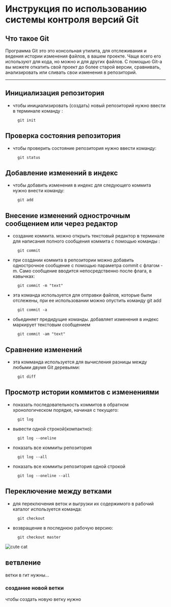 # **Инструкция по использованию системы контроля версий Git**

## Что такое Git

Программа Git это это консольная утилита, для отслеживания и ведения истории изменения файлов, в вашем проекте. Чаще всего его используют для кода, но можно и для других файлов. С помощью Git-a вы можете откатить свой проект до более старой версии, сравнивать, анализировать или сливать свои изменения в репозиторий.
________________________


## Инициализация репозитория

* чтобы инициализировать (создать) новый репозиторий нужно ввести в терминале команду :

        git init

## Проверка состояния репозитория

* чтобы проверить состояние репозитория нужно ввести команду:

        git status

 ##  Добавление изменений в индекс

* чтобы добавить изменения в индекс для следующего коммита нужно внести команду:

        git add

## Внесение изменений однострочным сообщением или через редактор

* создание коммита. можно открыть текстовый редактор в терминале для написания полного сообщения коммита с помощью команды :

        git commit

* при создании коммита в репозитории можно добавить однострочное сообщение с помощью параметра commit с флагом -m. Само сообщение вводится непосредственно после флага, в кавычках:

        git commit -m "text"        

* эта команда используется для отправки файлов, которые были отслежены, при ее использовании можно опустить команду git add

        git commit -a

* обьединяет предидущие команды. добавляет изменения в индекс маркирует текстовым сообщением

        git commit -am "text"

## Cравнение изменений

* эта комманда используется для вычисления разницы между любыми двумя Git деревьями:

        git diff

## Просмотр истории коммитов с изменениями

* показать последовательность коммитов в обратном хронологическом порядке, начиная с текущего:

        git log

* вывести одной строкой(компактно):

        git log --oneline

* показать все коммиты репозитория

        git log --all

* показать все коммиты репозитория одной строкой 

        git log --oneline --all

## Переключение между ветками

* для переключения веток и выгрузки их содержимого в рабочий каталог используется команда:

        git cheсkout

* возвращение в последнюю рабочую версию:

        git checkout master


![cute cat](cat.jpeg)


## ветвление

ветки в гит нужны...
    


### создание новой ветки

чтобы создать новую ветку нужно
